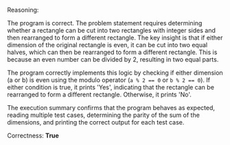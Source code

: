 Reasoning:

The program is correct. The problem statement requires determining whether a rectangle can be cut into two rectangles with integer sides and then rearranged to form a different rectangle. The key insight is that if either dimension of the original rectangle is even, it can be cut into two equal halves, which can then be rearranged to form a different rectangle. This is because an even number can be divided by 2, resulting in two equal parts.

The program correctly implements this logic by checking if either dimension (a or b) is even using the modulo operator (`a % 2 == 0` or `b % 2 == 0`). If either condition is true, it prints 'Yes', indicating that the rectangle can be rearranged to form a different rectangle. Otherwise, it prints 'No'.

The execution summary confirms that the program behaves as expected, reading multiple test cases, determining the parity of the sum of the dimensions, and printing the correct output for each test case.

Correctness: **True**